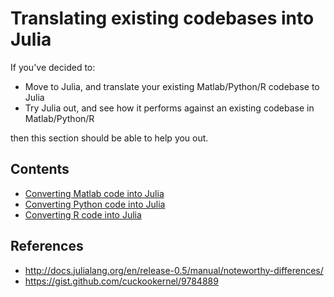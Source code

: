 # Translating existing codebases into Julia

If you've decided to:
- Move to Julia, and translate your existing Matlab/Python/R codebase to Julia
- Try Julia out, and see how it performs against an existing codebase in Matlab/Python/R

then this section should be able to help you out.

## Contents

- [Converting Matlab code into Julia]()
- [Converting Python code into Julia]()
- [Converting R code into Julia]()

## References
- http://docs.julialang.org/en/release-0.5/manual/noteworthy-differences/
- https://gist.github.com/cuckookernel/9784889
